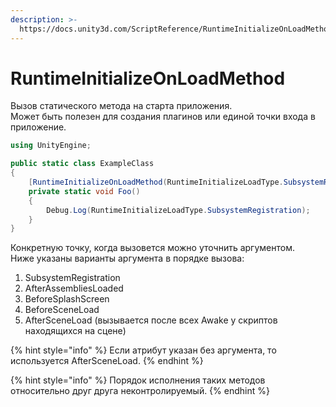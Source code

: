 ```yaml
---
description: >-
  https://docs.unity3d.com/ScriptReference/RuntimeInitializeOnLoadMethodAttribute.html
---
```


# RuntimeInitializeOnLoadMethod

Вызов статического метода на старта приложения.   
Может быть полезен для создания плагинов или единой точки входа в приложение.

```csharp
using UnityEngine;

public static class ExampleClass 
{
    [RuntimeInitializeOnLoadMethod(RuntimeInitializeLoadType.SubsystemRegistration)]
    private static void Foo() 
    {
        Debug.Log(RuntimeInitializeLoadType.SubsystemRegistration);
    }
}
```

Конкретную точку, когда вызовется можно уточнить аргументом.  
Ниже указаны варианты аргумента в порядке вызова:

1. SubsystemRegistration 
2. AfterAssembliesLoaded
3. BeforeSplashScreen
4. BeforeSceneLoad
5. AfterSceneLoad \(вызывается после всех Awake у скриптов находящихся на сцене\)

{% hint style="info" %}
Если атрибут указан без аргумента, то используется AfterSceneLoad.
{% endhint %}

{% hint style="info" %}
Порядок исполнения таких методов относительно друг друга неконтролируемый.
{% endhint %}

